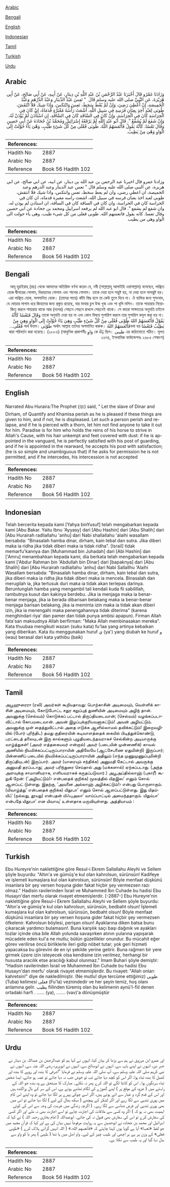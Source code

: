 [Arabic](#arabic)

[Bengali](#bengali)

[English](#english)

[Indonesian](#indonesian)

[Tamil](#tamil)

[Turkish](#turkish)

[Urdu](#urdu)

## Arabic


<div dir="rtl" lang="ar" style={{fontSize:'larger',backgroundColor:'#f8f9fa',padding:20}}>
وَزَادَنَا عَمْرٌو قَالَ أَخْبَرَنَا عَبْدُ الرَّحْمَنِ بْنُ عَبْدِ اللَّهِ بْنِ دِينَارٍ، عَنْ أَبِيهِ، عَنْ أَبِي صَالِحٍ، عَنْ أَبِي هُرَيْرَةَ، عَنِ النَّبِيِّ صلى الله عليه وسلم قَالَ ‏ "‏ تَعِسَ عَبْدُ الدِّينَارِ وَعَبْدُ الدِّرْهَمِ وَعَبْدُ الْخَمِيصَةِ، إِنْ أُعْطِيَ رَضِيَ، وَإِنْ لَمْ يُعْطَ سَخِطَ، تَعِسَ وَانْتَكَسَ، وَإِذَا شِيكَ فَلاَ انْتَقَشَ، طُوبَى لِعَبْدٍ آخِذٍ بِعِنَانِ فَرَسِهِ فِي سَبِيلِ اللَّهِ، أَشْعَثَ رَأْسُهُ مُغْبَرَّةٍ قَدَمَاهُ، إِنْ كَانَ فِي الْحِرَاسَةِ كَانَ فِي الْحِرَاسَةِ، وَإِنْ كَانَ فِي السَّاقَةِ كَانَ فِي السَّاقَةِ، إِنِ اسْتَأْذَنَ لَمْ يُؤْذَنْ لَهُ، وَإِنْ شَفَعَ لَمْ يُشَفَّعْ ‏"‏‏.‏ قَالَ أَبُو عَبْدِ اللَّهِ لَمْ يَرْفَعْهُ إِسْرَائِيلُ وَمُحَمَّدُ بْنُ جُحَادَةَ عَنْ أَبِي حَصِينٍ وَقَالَ تَعْسًا‏.‏ كَأَنَّهُ يَقُولُ فَأَتْعَسَهُمُ اللَّهُ‏.‏ طُوبَى فُعْلَى مِنْ كُلِّ شَىْءٍ طَيِّبٍ، وَهْىَ يَاءٌ حُوِّلَتْ إِلَى الْوَاوِ وَهْىَ مِنْ يَطِيبُ‏.‏
</div>
<div style={{backgroundColor:'#f8f9fa',padding:20, marginBottom: 10}}><table> <thead> <tr> <th>References:</th> <th></th> </tr> </thead> <tbody><tr><td>Hadith No</td><td>2887</td></tr><tr><td>Arabic No</td><td>2887</td></tr><tr><td>Reference</td><td>Book 56 Hadith 102</td></tr></tbody></table></div>


<div dir="rtl" lang="ar" style={{fontSize:'larger',backgroundColor:'#f8f9fa',padding:20}}>
وزادنا عمرو قال اخبرنا عبد الرحمن بن عبد الله بن دينار، عن ابيه، عن ابي صالح، عن ابي هريرة، عن النبي صلى الله عليه وسلم قال " تعس عبد الدينار وعبد الدرهم وعبد الخميصة، ان اعطي رضي، وان لم يعط سخط، تعس وانتكس، واذا شيك فلا انتقش، طوبى لعبد اخذ بعنان فرسه في سبيل الله، اشعث راسه مغبرة قدماه، ان كان في الحراسة كان في الحراسة، وان كان في الساقة كان في الساقة، ان استاذن لم يوذن له، وان شفع لم يشفع ". قال ابو عبد الله لم يرفعه اسراييل ومحمد بن جحادة عن ابي حصين وقال تعسا. كانه يقول فاتعسهم الله. طوبى فعلى من كل شىء طيب، وهى ياء حولت الى الواو وهى من يطيب
</div>
<div style={{backgroundColor:'#f8f9fa',padding:20, marginBottom: 10}}><table> <thead> <tr> <th>References:</th> <th></th> </tr> </thead> <tbody><tr><td>Hadith No</td><td>2887</td></tr><tr><td>Arabic No</td><td>2887</td></tr><tr><td>Reference</td><td>Book 56 Hadith 102</td></tr></tbody></table></div>

## Bengali


<div dir="rtl" lang="bn" style={{fontSize:'larger',backgroundColor:'#f8f9fa',padding:20}}>
আবূ হুরাইরাহ্ (রাঃ) থেকে আমাদের অতিরিক্ত বর্ণনা করেন যে, নবী (সাল্লাল্লাহু আলাইহি ওয়াসাল্লাম) বলেছেন, লাঞ্ছিত হোক দ্বীনারের গোলাম, দিরহামের গোলাম এবং শালের গোলাম। তাকে দেয়া হলে সন্তুষ্ট হয়, না দেয়া হলে অসন্তুষ্ট হয়। এরা লাঞ্ছিত হোক, অপমানিত হোক। (তাদের পায়ে) কাঁটা বিদ্ধ হলে তা কেউ তুলে দিবে না। ঐ ব্যক্তির জন্য সুসংবাদ, যে ঘোড়ার লাগাম ধরে জিহাদের জন্য প্রস্তুত রয়েছে, যার মাথার চুল উস্ক খুস্ক এবং পা ধূলি মলিন। তাকে পাহারায় নিয়োজিত করলে পাহারায় থাকে আর (দলের) পেছনে পেছনে রাখলে পেছনেই থাকে। সে কারো সাক্ষাতের অনুমতি চাইলে তাকে অনুমতি দেয়া হয় না এবং কোন বিষয়ে সুপারিশ করলে তার সুপারিশ কবূল করা হয় না। وَقَالَ فَتَعْسًا كَأَنَّهُ يَقُوْلُ فَأَتْعَسَهُمْ اللهُ طُوْبَى فُعْلَى مِنْ كُلِّ شَيْءٍ طَيِّبٍ وَهِيَ يَاءٌ حُوِّلَتْ إِلَى الْوَاوِ وَهِيَ مِنْ يَطِيْبُ فَتَعْسًا বলা হয়فَأَتْعَسَهُمْ اللهُ অর্থাৎ আল্লাহ তাদের অপমানিত করুক। طُوْبَى অর্থ উত্তম। فُعْلَى... এর কাঠামোতে গঠিত। মূলত طيبى ছিল। يَاءٌ কে وَاوِ দ্বারা পরিবর্তন করা হয়েছে। (২৮৮৬) (আধুনিক প্রকাশনীঃ ২৬৭৪, ইসলামিক ফাউন্ডেশনঃ ২৬৮৫ শেষাংশ)
</div>
<div style={{backgroundColor:'#f8f9fa',padding:20, marginBottom: 10}}><table> <thead> <tr> <th>References:</th> <th></th> </tr> </thead> <tbody><tr><td>Hadith No</td><td>2887</td></tr><tr><td>Arabic No</td><td>2887</td></tr><tr><td>Reference</td><td>Book 56 Hadith 102</td></tr></tbody></table></div>

## English


<div dir="ltr" lang="en" style={{fontSize:'larger',backgroundColor:'#f8f9fa',padding:20}}>
Narrated Abu Huraira:The Prophet (ﷺ) said, " Let the slave of Dinar and Dirham, of Quantify and Khamisa perish as he is pleased if these things are given to him, and if not, he is displeased. Let such a person perish and relapse, and if he is pierced with a thorn, let him not find anyone to take it out for him. Paradise is for him who holds the reins of his horse to strive in Allah's Cause, with his hair unkempt and feet covered with dust: if he is appointed in the vanguard, he is perfectly satisfied with his post of guarding, and if he is appointed in the rearward, he accepts his post with satisfaction; (he is so simple and unambiguous that) if he asks for permission he is not permitted, and if he intercedes, his intercession is not accepted
</div>
<div style={{backgroundColor:'#f8f9fa',padding:20, marginBottom: 10}}><table> <thead> <tr> <th>References:</th> <th></th> </tr> </thead> <tbody><tr><td>Hadith No</td><td>2887</td></tr><tr><td>Arabic No</td><td>2887</td></tr><tr><td>Reference</td><td>Book 56 Hadith 102</td></tr></tbody></table></div>

## Indonesian


<div dir="ltr" lang="id" style={{fontSize:'larger',backgroundColor:'#f8f9fa',padding:20}}>
Telah bercerita kepada kami [Yahya binYusuf] telah mengabarkan kepada kami [Abu Bakar. Yaitu Ibnu 'Ayyasy] dari [Abu Hashin] dari [Abu Shalih] dari [Abu Hurairah radliallahu 'anhu] dari Nabi shallallahu 'alaihi wasallam bersabda: "Binasalah hamba dinar, dirham, kain tebal dan sutra. Jika diberi maka ia ridha jika tidak diberi maka ia tidak ridha". [Israil] tidak memarfu'kannya dan [Muhammad bin Juhadah] dari [Abi Hashin] dan ['Amru] menambahkan kepada kami, dia berkata telah mengabarkan kepada kami ['Abdur Rahman bin 'Abdullah bin Dinar] dari [bapaknya] dari [Abu Shalih] dari [Abu Hurairah radliallahu 'anhu] dari Nabi Sallallhu 'Alaihi Wasallam bersabda: "Binasalah hamba dinar, dirham, kain tebal dan sutra, jika diberi maka ia ridha jika tidak diberi maka ia mencela. Binasalah dan merugilah ia, jika tertusuk duri maka ia tidak akan terlepas darinya. Beruntunglah hamba yang mengambil tali kendali kuda fii sabilillah, rambutnya kusut dan kakinya berdebu. Jika ia menjaga maka ia benar-benar menjaga, jika ia berada dibarisan belakang maka ia benar-benar menjaga barisan belakang, jika ia meminta izin maka ia tidak akan diberi izin, jika ia menengahi maka penengahannya tidak diterima" (karena menghindari riya' dan pamer dan tidak punya ambisi apapun). Firman Allah fata'san maksudnya Allah berfirman: "Maka Allah membinasakan mereka". Kata thuubaa mengikuti wazan (suku kata) fu'laa yang artinya kebaikan yang diberikan. Kata itu menggunakan huruf ي (ya') yang diubah ke huruf و (wau) berasal dari kata yathibu (baik)
</div>
<div style={{backgroundColor:'#f8f9fa',padding:20, marginBottom: 10}}><table> <thead> <tr> <th>References:</th> <th></th> </tr> </thead> <tbody><tr><td>Hadith No</td><td>2887</td></tr><tr><td>Arabic No</td><td>2887</td></tr><tr><td>Reference</td><td>Book 56 Hadith 102</td></tr></tbody></table></div>

## Tamil


<div dir="ltr" lang="ta" style={{fontSize:'larger',backgroundColor:'#f8f9fa',padding:20}}>
அபூஹுரைரா (ரலி) அவர்கள் கூறியதாவது: பொற்காசின் அடிமையும், வெள்ளிக் காசின் அடிமையும், கோடுபோட்ட சதுர கறுப்புத் துணியின் அடிமையும் அழிந் தான். அவனுக்கு (செல்வம்) கொடுக்கப் பட்டால் திருப்தியடைவான்; (செல்வம்) வழங்கப்படாவிட்டால் கோபமடைவான். அவன் இழப்புக்குரியவனாகட்டும்! அவன் அழியட்டும். அவனுக்கு முள் தைத்துவிட்டால் அதை எடுக்க ஆளில்லாமல் தவிக்கட்டும்! இறைவழியில் (போர் புரிந்திட) தமது குதிரையின் கடிவாளத்தைக் கையில் பிடித்துக்கொண்டு, பரட்டைத் தலையுடன் இரு கால்களும் புழுதியடைந்தவராகச் செல்கின்ற அடியாருக்கு வாழ்த்துகள்! (அவர் எத்தகையவர் என்றால்) அவர் (படையின் முன்னணிக்) காவல் அணியில் நியமிக்கப்பட்டிருப்பாராயின் அதிலேயே (ஆட்சேபணை ஏதுமின்றி) இருப்பார்; பின்னணிப் படையில் நியமிக்கப்பட்டிருப்பாராயின் அதிலும் (எந்த முணுமுணுப்புமின்றி திருப்தியுடன்) இருப்பார். அவர் (யாரையும் சந்திக்க) அனுமதி கேட்டால் அவருக்கு அனுமதி தரப்படாது; அவர் பரிந்துரை செய்தால் அது (மக்களால்) ஏற்கப்படாது. (அந்த அளவுக்கு சாமானியராக, எளியவராகக் கருதப்படுவார்.) அபூஅப்தில்லாஹ் (புகாரீ) கூறுகி றேன்: (‘அழியட்டும்!› என்பதைக் குறிக்க) மூலத்தில் யிதஇஸ’ எனும் சொல் ஆளப்பட் டுள்ளது. இதற்கு, ‘அவனை அல்லாஹ் அழிக்கட்டும்!› என்பது பொருளாகும். (யிவாழ்த்து’ என்பதைக் குறிக்க) யிதூபா’ எனும் சொல் ஆளப்பட்டுள்ளது. இது யிதய்யிப்’ (நல்லது, தூயது) என்பதன் யிஃபுஅலா’ வாய்ப்பாட்டில் அமைந்ததாகும். யிதுய்பா’ என்பதே யிதூபா’ என யிவாவு’ உள்ளதாக மருவியுள்ளது. அத்தியாயம் :
</div>
<div style={{backgroundColor:'#f8f9fa',padding:20, marginBottom: 10}}><table> <thead> <tr> <th>References:</th> <th></th> </tr> </thead> <tbody><tr><td>Hadith No</td><td>2887</td></tr><tr><td>Arabic No</td><td>2887</td></tr><tr><td>Reference</td><td>Book 56 Hadith 102</td></tr></tbody></table></div>

## Turkish


<div dir="ltr" lang="tr" style={{fontSize:'larger',backgroundColor:'#f8f9fa',padding:20}}>
Ebu Hureyre'nin naklettiğine göre Resul-i Ekrem Sallallahu Aleyhi ve Sellem şöyle buyurdu: "Altın'a ve gümüş'e kul olan kahrolsun, sürünsün! Kadifeye ve işlemeli kumaşlara kul olan kahrolsun, sürünsün! Böyle menfaat düşkünü insanlara bir şey versen hoşuna gider fakat hiçbir şey vermezsen razı olmaz." Hadisin ravilerinden İsrail ve Muhammed İbn Cuhade bu hadisi Ebu Husayn'dan merfu olarak rivayet etmemişlerdir. [-2887-] Ebu Hureyre'nin naklettiğine göre Resul-i Ekrem Sallallahu Aleyhi ve Sellem şöyle buyurdu: "Altın'a ve gümüş'e kul olan kahrolsun, sürünsün, bedbaht olsun! İşlemeli kumaşlara kul olan kahrolsun, sürünsün, bedbaht olsun! Böyle menfaat düşkünü insanlara bir şey versen hoşuna gider fakat hiçbir şey vermezsen öfkelenir. Kahrolsun böylesi, perişan olsun! Ayaklarına diken batsa bunu çıkaracak yardımcı bulamasın!. Buna karşılık saçı başı dağınık ve ayakları tozlar içinde olsa bile Allah yolunda savaşırken atının yularına yapışarak mücadele eden kul'a ne mutlu; bütün güzellikler onundur. Bu mücahit eğer görev verilirse öncü birliklerle ileri gidip nöbet tutar; yok geri hizmeti yapacaksa bu görevini de en iyi şekilde yerine getirir. Buna rağmen bir yere girmek üzere izin isteyecek olsa kendisine izin verilmez, herhangi bir hususta aracılık etse aracılığı kabul olunmaz." İmam Buhari şöyle demiştir: "Hadisin ravilerinden İsrail ve Muhammed İbn Cuhade bu hadisi Ebu Husayn'dan merfu' olarak rivayet etmemişlerdir. Bu rivayet: "Allah onları kahretsin!" diye de nakledilmiştir. (Ne mutlu! diye tercüme ettiğimiz) طوبى (Tuba) kelimesi فعلى (Fu'la) veznindedir ve her şeyin temiz, hoş olanı anlamına gelir. يطيب fiilinden türemiş olan bu kelimenin aynü'l-fiil denen ortadaki harfi . ...... (ya), ....... (vav)'a dönüşmüştür
</div>
<div style={{backgroundColor:'#f8f9fa',padding:20, marginBottom: 10}}><table> <thead> <tr> <th>References:</th> <th></th> </tr> </thead> <tbody><tr><td>Hadith No</td><td>2887</td></tr><tr><td>Arabic No</td><td>2887</td></tr><tr><td>Reference</td><td>Book 56 Hadith 102</td></tr></tbody></table></div>

## Urdu


<div dir="rtl" lang="ur" style={{fontSize:'larger',backgroundColor:'#f8f9fa',padding:20}}>
اور عمرو ابن مرزوق نے ہم سے بڑھا کر بیان کیا، انہوں نے کہا ہم کو عبدالرحمٰن بن عبداللہ بن دینار نے خبر دی، انہوں نے اپنے باپ سے، انہوں نے ابوصالح سے، انہوں نے ابوہریرہ رضی اللہ عنہ سے، انہوں نے نبی کریم صلی اللہ علیہ وسلم سے، آپ صلی اللہ علیہ وسلم نے فرمایا ”اشرفی کا بندہ اور روپے کا بندہ اور کمبل کا بندہ تباہ ہوا، اگر اس کو کچھ دیا جائے تب تو خوش جب نہ دیا جائے تو غصہ ہو جائے، ایسا شخص تباہ سرنگوں ہوا۔ اس کو کانٹا لگے تو اللہ کرے پھر نہ نکلے۔ مبارک کا مستحق ہے وہ بندہ جو اللہ کے راستے میں ( غزوہ کے موقع پر ) اپنے گھوڑے کی لگام تھامے ہوئے ہے، اس کے سر کے بال پراگندہ ہیں اور اس کے قدم گرد و غبار سے اٹے ہوئے ہیں، اگر اسے چوکی پہرے پر لگا دیا جائے تو وہ اپنے اس کام میں پوری تندہی سے لگا رہے اور اگر لشکر کے پیچھے ( دیکھ بھال کے لیے ) لگا دیا جائے تو اس میں بھی پوری تندہی اور فرض شناسی سے لگا رہے۔ ( اگرچہ زندگی میں غربت کی وجہ سے اس کی کوئی اہمیت بھی نہ ہو کہ ) اگر وہ کسی سے ملاقات کی اجازت چاہے تو اسے اجازت بھی نہ ملے اور اگر کسی کی سفارش کرے تو اس کی سفارش بھی قبول نہ کی جائے۔ ابوعبداللہ ( امام بخاری رحمہ اللہ ) نے کہا کہ اسرائیل اور محمد بن جحادہ نے ابوحصین سے یہ روایت مرفوعاً نہیں بیان کی ہے اور کہا کہ قرآن مجید میں جو لفظ «تعسا‏» آیا ہے گویا یوں کہنا چاہئے کہ «فأتعسهم الله‏.‏» ( اللہ انہیں گرائے ہلاک کرے ) «طوبى فعلى» کے وزن پر ہے ہر اچھی اور طیب چیز کے لیے۔ واو اصل میں یا تھا ( طیبیٰ ) پھر یا کو واو سے بدل دیا گیا اور یہ طیب سے نکلا ہے۔
</div>
<div style={{backgroundColor:'#f8f9fa',padding:20, marginBottom: 10}}><table> <thead> <tr> <th>References:</th> <th></th> </tr> </thead> <tbody><tr><td>Hadith No</td><td>2887</td></tr><tr><td>Arabic No</td><td>2887</td></tr><tr><td>Reference</td><td>Book 56 Hadith 102</td></tr></tbody></table></div>